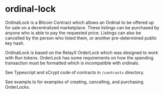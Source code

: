 # ordinal-lock
OrdinalLock is a Bitcoin Contract which allows an Ordinal to be offered up for sale on a decentralized marketplace. These listings can be purchased by anyone who is able to pay the requested price. Listings can also be cancelled by the person who listed them, or another pre-determined public key hash.

OrdinalLock is based on the RelayX OrderLock which was designed to work with Run tokens. OrderLock has some requirements on how the spending transaction must be formatted which is incompatible with ordinals.

See Typescript and sCrypt code of contracts in `/contracts` directory.

See example.ts for examples of creating, cancelling, and purchasing OrderLocks.